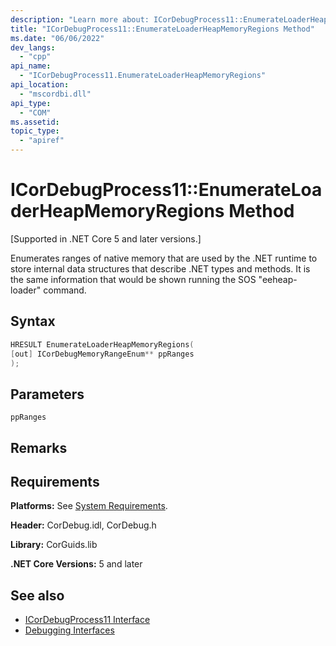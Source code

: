 ```yaml
---
description: "Learn more about: ICorDebugProcess11::EnumerateLoaderHeapMemoryRegions Method"
title: "ICorDebugProcess11::EnumerateLoaderHeapMemoryRegions Method"
ms.date: "06/06/2022"
dev_langs: 
  - "cpp"
api_name: 
  - "ICorDebugProcess11.EnumerateLoaderHeapMemoryRegions"
api_location: 
  - "mscordbi.dll"
api_type: 
  - "COM"
ms.assetid:
topic_type: 
  - "apiref"
---
```

# ICorDebugProcess11::EnumerateLoaderHeapMemoryRegions Method

[Supported in .NET Core 5 and later versions.]  
  
 Enumerates ranges of native memory that are used by the .NET runtime to store internal data structures that describe .NET types and methods. It is the same information that would be shown running the SOS "eeheap-loader" command. 
  
## Syntax  
  
```cpp
HRESULT EnumerateLoaderHeapMemoryRegions(
[out] ICorDebugMemoryRangeEnum** ppRanges
); 
```  
  
## Parameters  

 `ppRanges`  

## Remarks  

## Requirements  

 **Platforms:** See [System Requirements](../../get-started/system-requirements.md).  

 **Header:** CorDebug.idl, CorDebug.h  

 **Library:** CorGuids.lib  

 **.NET Core Versions:** 5 and later 

## See also

- [ICorDebugProcess11 Interface](icordebugprocess11-interface.md)
- [Debugging Interfaces](debugging-interfaces.md)

